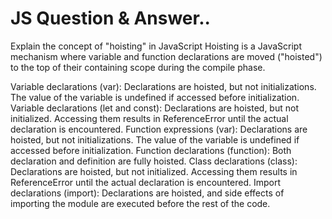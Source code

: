 # JS Question & Answer..

Explain the concept of "hoisting" in JavaScript
Hoisting is a JavaScript mechanism where variable and function declarations are moved ("hoisted") to the top of their containing scope during the compile phase.

Variable declarations (var): Declarations are hoisted, but not initializations. The value of the variable is undefined if accessed before initialization.
Variable declarations (let and const): Declarations are hoisted, but not initialized. Accessing them results in ReferenceError until the actual declaration is encountered.
Function expressions (var): Declarations are hoisted, but not initializations. The value of the variable is undefined if accessed before initialization.
Function declarations (function): Both declaration and definition are fully hoisted.
Class declarations (class): Declarations are hoisted, but not initialized. Accessing them results in ReferenceError until the actual declaration is encountered.
Import declarations (import): Declarations are hoisted, and side effects of importing the module are executed before the rest of the code.
